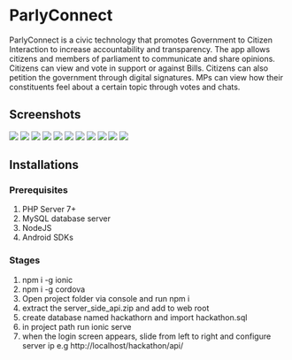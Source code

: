 # ParlyConnect
ParlyConnect is a civic technology that promotes Government to Citizen Interaction to increase accountability and transparency. The app allows citizens and members of parliament to communicate and share opinions. Citizens can view and vote in support or against Bills. Citizens can also petition the government through digital signatures. MPs can view how their constituents feel about a certain topic through votes and chats.

## Screenshots
![](screenshots/login.PNG)
![](screenshots/login1.PNG)
![](screenshots/signup.PNG)
![](screenshots/home.PNG)
![](screenshots/menu.PNG)
![](screenshots/home.PNG)
![](screenshots/bills.PNG)
![](screenshots/petitions.PNG)
![](screenshots/committees.PNG)
![](screenshots/profile.PNG)
![](screenshots/chats.PNG)

## Installations
### Prerequisites
1. PHP Server 7+
2. MySQL database server
3. NodeJS
4. Android SDKs

### Stages
1. npm i -g ionic
2. npm i -g cordova
3. Open project folder via console and run
npm i
4. extract the server_side_api.zip and add to web root
5. create database named hackathorn and import hackathon.sql
6. in project path run
ionic serve
7. when the login screen appears, slide from left to right and configure server ip e.g http://localhost/hackathon/api/
